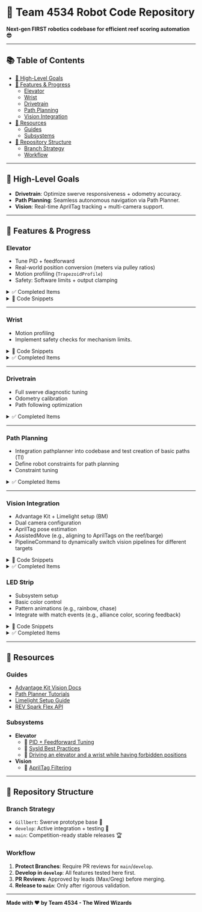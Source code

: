 # 🐠 Team 4534 Robot Code Repository

**Next-gen FIRST robotics codebase for efficient reef scoring automation 😎**

---

## 📚 Table of Contents
- [🎯 High-Level Goals](#-high-level-goals)
- [🚀 Features & Progress](#-features--progress)
  - [Elevator](#elevator)
  - [Wrist](#wrist)
  - [Drivetrain](#drivetrain)
  - [Path Planning](#path-planning)
  - [Vision Integration](#vision-integration)
- [📖 Resources](#-resources)
  - [Guides](#guides)
  - [Subsystems](#subsystems)
- [🌳 Repository Structure](#-repository-structure)
  - [Branch Strategy](#branch-strategy)
  - [Workflow](#workflow)

---

## 🎯 High-Level Goals

- **Drivetrain**: Optimize swerve responsiveness + odometry accuracy.
- **Path Planning**: Seamless autonomous navigation via Path Planner.
- **Vision**: Real-time AprilTag tracking + multi-camera support.

---

## 🚀 Features & Progress

### **Elevator**

- Tune PID + feedforward
- Real-world position conversion (meters via pulley ratios)
- Motion profiling (`TrapezoidProfile`)
- Safety: Software limits + output clamping

<details>
<summary>✅ Completed Items</summary>

- Subsystem framework
- Manual + PID control commands

</details>

<details>
<summary>📁 Code Snippets</summary>

```java
// Position conversion  
elevatorEncoder.setPositionConversionFactor(C_Elevator.ENCODER_DISTANCE_PER_PULSE);  
elevatorEncoder.setVelocityConversionFactor(C_Elevator.ENCODER_VELOCITY_FACTOR);

// Clamping motor output 
double output = pidOutput + feedforward;  
output = Math.max(-1, Math.min(1, output));  
elevatorMotor.set(output); 
```

</details>

---

### **Wrist**
- Motion profiling
- Implement safety checks for mechanism limits.

<details>
<summary>📁 Code Snippets</summary>

```java
// Separate logic for CoralIn and AlgaeOut
if (mechanismType == MechanismType.ROLLER) {
    // Roller-specific logic
    rollerMotor.set(coralInSpeed);
} else if (mechanismType == MechanismType.BELT) {
    // Belt-specific logic
    beltMotor.set(algaeOutSpeed);
}

// Safety checks
if (isAtLimit()) {
    motor.stop();
} else {
    motor.set(desiredSpeed);
}
```

</details>

<details>
<summary>✅ Completed Items</summary>

- Subsystem setup
    - Support main wrist joint movement
    - Support actual intake mechanism (e.g., rollers, belts)
- Manual + PID controls
- Separate CoralIn/AlgaeOut logic if mechanisms differ (e.g., rollers vs. belts).

</details>

---

### **Drivetrain**

- Full swerve diagnostic tuning
- Odometry calibration
- Path following optimization

<details>
<summary>✅ Completed Items</summary>

- Swerve base code (Advantage Kit)

</details> 

---

### **Path Planning**

- Integration pathplanner into codebase and test creation of basic paths (TI)
- Define robot constraints for path planning
- Constraint tuning

<details>
<summary>✅ Completed Items</summary>

- Path Planner evaluation

</details>

---

### **Vision Integration**

- Advantage Kit + Limelight setup (BM)
- Dual camera configuration
- AprilTag pose estimation
- AssistedMove (e.g., aligning to AprilTags on the reef/barge)
- PipelineCommand to dynamically switch vision pipelines for different targets

<details>
<summary>📁 Code Snippets</summary>

```java
// AssistedMove command
public class AssistedMove extends CommandBase {
    private final Drivetrain drivetrain;
    private final VisionSubsystem vision;

    public AssistedMove(Drivetrain drivetrain, VisionSubsystem vision) {
        this.drivetrain = drivetrain;
        this.vision = vision;
        addRequirements(drivetrain, vision);
    }

    @Override
    public void initialize() {
        vision.enableAprilTagTracking();
    }

    @Override
    public void execute() {
        Pose2d targetPose = vision.getAprilTagPose();
        drivetrain.alignToPose(targetPose);
    }

    @Override
    public void end(boolean interrupted) {
        vision.disableAprilTagTracking();
    }

    @Override
    public boolean isFinished() {
        return drivetrain.isAligned();
    }
}

// PipelineCommand to switch vision pipelines
public class PipelineCommand extends InstantCommand {
    private final VisionSubsystem vision;
    private final int pipeline;

    public PipelineCommand(VisionSubsystem vision, int pipeline) {
        this.vision = vision;
        this.pipeline = pipeline;
    }

    @Override
    public void initialize() {
        vision.setPipeline(pipeline);
    }
}
```

</details>

<details>
<summary>✅ Completed Items</summary>

- Limelight selected (legacy compatibility)

</details>


### **LED Strip**

- Subsystem setup
- Basic color control
- Pattern animations (e.g., rainbow, chase)
- Integrate with match events (e.g., alliance color, scoring feedback)

<details>
<summary>📁 Code Snippets</summary>

```java
// Basic color control
public void setColor(Color color) {
    ledStrip.set(color);
}

// Pattern animation example
public void setRainbowPattern() {
    // Implementation for rainbow pattern
    for (int i = 0; i < ledStrip.length(); i++) {
        ledStrip.set(i, Color.getHSBColor((i / (float) ledStrip.length()), 1.0, 1.0));
    }
    ledStrip.show();
}
```

</details>

<details>
<summary>✅ Completed Items</summary>

- None yet

</details>

---

## 📖 Resources

### **Guides**
- [Advantage Kit Vision Docs](https://docs.advantagekit.org/getting-started/template-projects/talonfx-swerve-template/#vision-integration)
- [Path Planner Tutorials](https://pathplanner.dev/home.html)
- [Limelight Setup Guide](https://docs.limelightvision.io/en/latest/)
- [REV Spark Flex API](https://codedocs.revrobotics.com/java/com/revrobotics/spark/sparkflex)

### **Subsystems**

- **Elevator**
    - 🔗 [PID + Feedforward Tuning](https://docs.wpilib.org/en/stable/docs/software/advanced-controls/controllers/combining-feedforward-feedback.html)
    - 🔗 [SysId Best Practices](https://www.chiefdelphi.com/t/sysid-pid-and-feedfoward-tuning-for-elevator/482797)
    - 🔗 [Driving an elevator and a wrist while having forbidden positions](https://www.chiefdelphi.com/t/controlling-a-wrist-on-an-elevator-while-avoiding-collisions/483756)
- **Vision**
  - 🔗 [AprilTag Filtering](https://www.chiefdelphi.com/t/how-to-check-which-april-tag-the-limelight-is-seeing/483990/2)

---

## 🌳 Repository Structure

### **Branch Strategy**
- `Gillbert`: Swerve prototype base 🧪
- `develop`: Active integration + testing 🔄
- `main`: Competition-ready stable releases 🏆

### **Workflow**
1. **Protect Branches**: Require PR reviews for `main`/`develop`.
2. **Develop in `develop`**: All features tested here first.
3. **PR Reviews**: Approved by leads (Max/Greg) before merging.
4. **Release to `main`**: Only after rigorous validation.

---

**Made with ❤️ by Team 4534 - The Wired Wizards**
